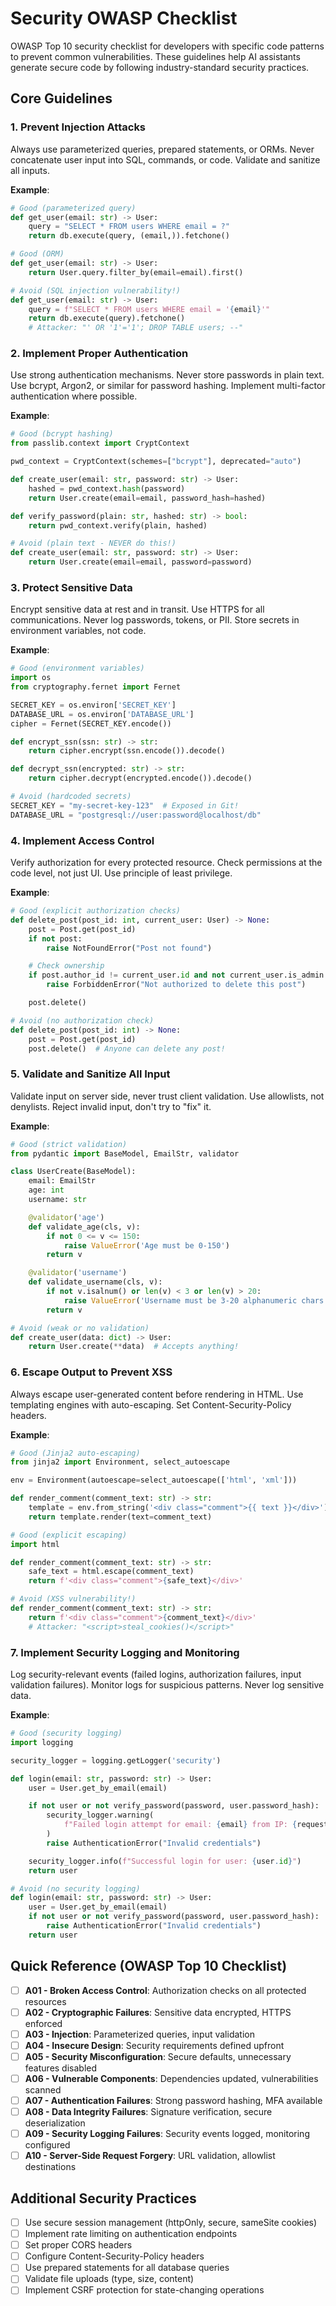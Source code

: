 # Security OWASP Checklist

OWASP Top 10 security checklist for developers with specific code patterns to prevent common vulnerabilities. These guidelines help AI assistants generate secure code by following industry-standard security practices.

## Core Guidelines

### 1. Prevent Injection Attacks

Always use parameterized queries, prepared statements, or ORMs. Never concatenate user input into SQL, commands, or code. Validate and sanitize all inputs.

**Example**:
```python
# Good (parameterized query)
def get_user(email: str) -> User:
    query = "SELECT * FROM users WHERE email = ?"
    return db.execute(query, (email,)).fetchone()

# Good (ORM)
def get_user(email: str) -> User:
    return User.query.filter_by(email=email).first()

# Avoid (SQL injection vulnerability!)
def get_user(email: str) -> User:
    query = f"SELECT * FROM users WHERE email = '{email}'"
    return db.execute(query).fetchone()
    # Attacker: "' OR '1'='1'; DROP TABLE users; --"
```

### 2. Implement Proper Authentication

Use strong authentication mechanisms. Never store passwords in plain text. Use bcrypt, Argon2, or similar for password hashing. Implement multi-factor authentication where possible.

**Example**:
```python
# Good (bcrypt hashing)
from passlib.context import CryptContext

pwd_context = CryptContext(schemes=["bcrypt"], deprecated="auto")

def create_user(email: str, password: str) -> User:
    hashed = pwd_context.hash(password)
    return User.create(email=email, password_hash=hashed)

def verify_password(plain: str, hashed: str) -> bool:
    return pwd_context.verify(plain, hashed)

# Avoid (plain text - NEVER do this!)
def create_user(email: str, password: str) -> User:
    return User.create(email=email, password=password)
```

### 3. Protect Sensitive Data

Encrypt sensitive data at rest and in transit. Use HTTPS for all communications. Never log passwords, tokens, or PII. Store secrets in environment variables, not code.

**Example**:
```python
# Good (environment variables)
import os
from cryptography.fernet import Fernet

SECRET_KEY = os.environ['SECRET_KEY']
DATABASE_URL = os.environ['DATABASE_URL']
cipher = Fernet(SECRET_KEY.encode())

def encrypt_ssn(ssn: str) -> str:
    return cipher.encrypt(ssn.encode()).decode()

def decrypt_ssn(encrypted: str) -> str:
    return cipher.decrypt(encrypted.encode()).decode()

# Avoid (hardcoded secrets)
SECRET_KEY = "my-secret-key-123"  # Exposed in Git!
DATABASE_URL = "postgresql://user:password@localhost/db"
```

### 4. Implement Access Control

Verify authorization for every protected resource. Check permissions at the code level, not just UI. Use principle of least privilege.

**Example**:
```python
# Good (explicit authorization checks)
def delete_post(post_id: int, current_user: User) -> None:
    post = Post.get(post_id)
    if not post:
        raise NotFoundError("Post not found")

    # Check ownership
    if post.author_id != current_user.id and not current_user.is_admin:
        raise ForbiddenError("Not authorized to delete this post")

    post.delete()

# Avoid (no authorization check)
def delete_post(post_id: int) -> None:
    post = Post.get(post_id)
    post.delete()  # Anyone can delete any post!
```

### 5. Validate and Sanitize All Input

Validate input on server side, never trust client validation. Use allowlists, not denylists. Reject invalid input, don't try to "fix" it.

**Example**:
```python
# Good (strict validation)
from pydantic import BaseModel, EmailStr, validator

class UserCreate(BaseModel):
    email: EmailStr
    age: int
    username: str

    @validator('age')
    def validate_age(cls, v):
        if not 0 <= v <= 150:
            raise ValueError('Age must be 0-150')
        return v

    @validator('username')
    def validate_username(cls, v):
        if not v.isalnum() or len(v) < 3 or len(v) > 20:
            raise ValueError('Username must be 3-20 alphanumeric chars')
        return v

# Avoid (weak or no validation)
def create_user(data: dict) -> User:
    return User.create(**data)  # Accepts anything!
```

### 6. Escape Output to Prevent XSS

Always escape user-generated content before rendering in HTML. Use templating engines with auto-escaping. Set Content-Security-Policy headers.

**Example**:
```python
# Good (Jinja2 auto-escaping)
from jinja2 import Environment, select_autoescape

env = Environment(autoescape=select_autoescape(['html', 'xml']))

def render_comment(comment_text: str) -> str:
    template = env.from_string('<div class="comment">{{ text }}</div>')
    return template.render(text=comment_text)

# Good (explicit escaping)
import html

def render_comment(comment_text: str) -> str:
    safe_text = html.escape(comment_text)
    return f'<div class="comment">{safe_text}</div>'

# Avoid (XSS vulnerability!)
def render_comment(comment_text: str) -> str:
    return f'<div class="comment">{comment_text}</div>'
    # Attacker: "<script>steal_cookies()</script>"
```

### 7. Implement Security Logging and Monitoring

Log security-relevant events (failed logins, authorization failures, input validation failures). Monitor logs for suspicious patterns. Never log sensitive data.

**Example**:
```python
# Good (security logging)
import logging

security_logger = logging.getLogger('security')

def login(email: str, password: str) -> User:
    user = User.get_by_email(email)

    if not user or not verify_password(password, user.password_hash):
        security_logger.warning(
            f"Failed login attempt for email: {email} from IP: {request.remote_addr}"
        )
        raise AuthenticationError("Invalid credentials")

    security_logger.info(f"Successful login for user: {user.id}")
    return user

# Avoid (no security logging)
def login(email: str, password: str) -> User:
    user = User.get_by_email(email)
    if not user or not verify_password(password, user.password_hash):
        raise AuthenticationError("Invalid credentials")
    return user
```

## Quick Reference (OWASP Top 10 Checklist)

- [ ] **A01 - Broken Access Control**: Authorization checks on all protected resources
- [ ] **A02 - Cryptographic Failures**: Sensitive data encrypted, HTTPS enforced
- [ ] **A03 - Injection**: Parameterized queries, input validation
- [ ] **A04 - Insecure Design**: Security requirements defined upfront
- [ ] **A05 - Security Misconfiguration**: Secure defaults, unnecessary features disabled
- [ ] **A06 - Vulnerable Components**: Dependencies updated, vulnerabilities scanned
- [ ] **A07 - Authentication Failures**: Strong password hashing, MFA available
- [ ] **A08 - Data Integrity Failures**: Signature verification, secure deserialization
- [ ] **A09 - Security Logging Failures**: Security events logged, monitoring configured
- [ ] **A10 - Server-Side Request Forgery**: URL validation, allowlist destinations

## Additional Security Practices

- [ ] Use secure session management (httpOnly, secure, sameSite cookies)
- [ ] Implement rate limiting on authentication endpoints
- [ ] Set proper CORS headers
- [ ] Configure Content-Security-Policy headers
- [ ] Use prepared statements for all database queries
- [ ] Validate file uploads (type, size, content)
- [ ] Implement CSRF protection for state-changing operations

